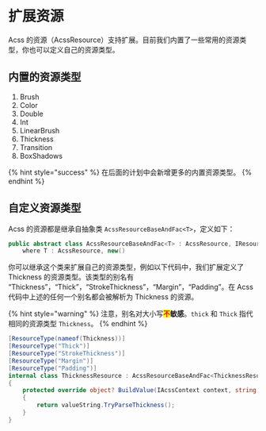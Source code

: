 # 扩展资源

Acss 的资源（AcssResource）支持扩展。目前我们内置了一些常用的资源类型，你也可以定义自己的资源类型。

## 内置的资源类型

1. Brush
2. Color
3. Double
4. Int
5. LinearBrush
6. Thickness
7. Transition
8. BoxShadows

{% hint style="success" %}
在后面的计划中会新增更多的内置资源类型。
{% endhint %}

## 自定义资源类型

Acss 的资源都是继承自抽象类 `AcssResourceBaseAndFac<T>`，定义如下：

```csharp
public abstract class AcssResourceBaseAndFac<T> : AcssResource, IResourceFactory 
    where T : AcssResource, new()
```

你可以继承这个类来扩展自己的资源类型，例如以下代码中，我们扩展定义了 Thickness 的资源类型。该类型的别名有 “Thickness”，“Thick”，“StrokeThickness”，“Margin”，“Padding”。在 Acss 代码中上述的任何一个别名都会被解析为 Thickness 的资源。

{% hint style="warning" %}
注意，别名对大小写<mark style="color:red;">**不**</mark>**敏感**。`thick` 和 `Thick` 指代相同的资源类型 `Thickness`。
{% endhint %}

```csharp
[ResourceType(nameof(Thickness))]
[ResourceType("Thick")]
[ResourceType("StrokeThickness")]
[ResourceType("Margin")]
[ResourceType("Padding")]
internal class ThicknessResource : AcssResourceBaseAndFac<ThicknessResource>
{
    protected override object? BuildValue(IAcssContext context, string valueString)
    {
        return valueString.TryParseThickness();
    }
}
```
